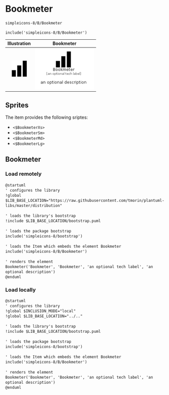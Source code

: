 # Bookmeter


```text
simpleicons-8/B/Bookmeter
```

```text
include('simpleicons-8/B/Bookmeter')
```



| Illustration | Bookmeter |
| :---: | :---: |
| ![illustration for Illustration](../../simpleicons-8/B/Bookmeter.png) | ![illustration for Bookmeter](../../simpleicons-8/B/Bookmeter.Local.png) |



## Sprites
The item provides the following sriptes:

- `<$BookmeterXs>`
- `<$BookmeterSm>`
- `<$BookmeterMd>`
- `<$BookmeterLg>`





## Bookmeter

### Load remotely
```plantuml
@startuml
' configures the library
!global $LIB_BASE_LOCATION="https://raw.githubusercontent.com/tmorin/plantuml-libs/master/distribution"

' loads the library's bootstrap
!include $LIB_BASE_LOCATION/bootstrap.puml

' loads the package bootstrap
include('simpleicons-8/bootstrap')

' loads the Item which embeds the element Bookmeter
include('simpleicons-8/B/Bookmeter')

' renders the element
Bookmeter('Bookmeter', 'Bookmeter', 'an optional tech label', 'an optional description')
@enduml
```

### Load locally
```plantuml
@startuml
' configures the library
!global $INCLUSION_MODE="local"
!global $LIB_BASE_LOCATION="../.."

' loads the library's bootstrap
!include $LIB_BASE_LOCATION/bootstrap.puml

' loads the package bootstrap
include('simpleicons-8/bootstrap')

' loads the Item which embeds the element Bookmeter
include('simpleicons-8/B/Bookmeter')

' renders the element
Bookmeter('Bookmeter', 'Bookmeter', 'an optional tech label', 'an optional description')
@enduml
```

